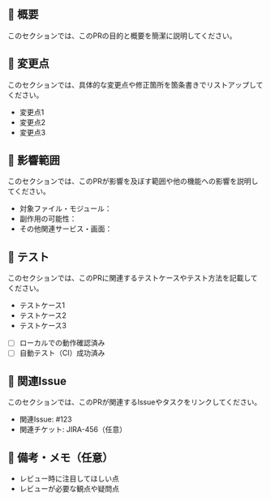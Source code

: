 ## 📝 概要
このセクションでは、このPRの目的と概要を簡潔に説明してください。

## 🔧 変更点
このセクションでは、具体的な変更点や修正箇所を箇条書きでリストアップしてください。

- 変更点1
- 変更点2
- 変更点3

## 📌 影響範囲
このセクションでは、このPRが影響を及ぼす範囲や他の機能への影響を説明してください。

- 対象ファイル・モジュール：
- 副作用の可能性：
- その他関連サービス・画面：

## 🧪 テスト
このセクションでは、このPRに関連するテストケースやテスト方法を記載してください。

- テストケース1
- テストケース2
- テストケース3
- [ ] ローカルでの動作確認済み
- [ ] 自動テスト（CI）成功済み

## 🔗 関連Issue
このセクションでは、このPRが関連するIssueやタスクをリンクしてください。

- 関連Issue: #123
- 関連チケット: JIRA-456（任意）

## 🧠 備考・メモ（任意）
- レビュー時に注目してほしい点
- レビューが必要な観点や疑問点
